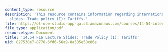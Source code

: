 ```yaml
---
content_type: resource
description: 'This resource contains information regarding international trade lecture
  slides: Trade policy (I): Tariffs.'
file: https://ol-ocw-studio-app-qa.s3.amazonaws.com/courses/14-54-international-trade-fall-2016/827530e787786fd656a98a585e58c86e_MIT14_54F16_Lecture_20.pdf
file_type: application/pdf
resourcetype: Document
title: '14.54 F16 Lecture Slides: Trade Policy (I): Tariffs'
uid: 827530e7-8778-6fd6-56a9-8a585e58c86e
---
```

